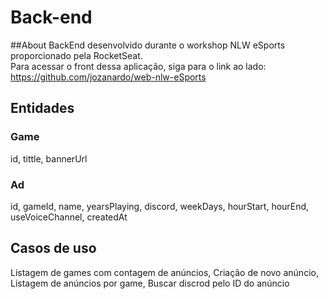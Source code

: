 # Back-end

##About
BackEnd desenvolvido durante o workshop NLW eSports proporcionado pela RocketSeat.<br/>
Para acessar o front dessa aplicação, siga para o link ao lado: https://github.com/jozanardo/web-nlw-eSports

## Entidades 

### Game
id,
tittle,
bannerUrl

### Ad
id,
gameId,
name,
yearsPlaying,
discord,
weekDays,
hourStart,
hourEnd,
useVoiceChannel,
createdAt

## Casos de uso
Listagem de games com contagem de anúncios,
Criação de novo anúncio,
Listagem de anúncios por game,
Buscar discrod pelo ID do anúncio
